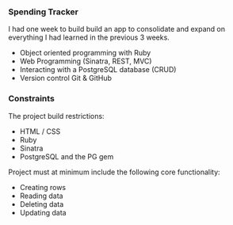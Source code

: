 ### Spending Tracker

I had one week to build build an app to consolidate and expand on everything I had learned in the previous 3 weeks.

* Object oriented programming with Ruby
* Web Programming (Sinatra, REST, MVC)
* Interacting with a PostgreSQL database (CRUD)
* Version control Git & GitHub

### Constraints

The project build restrictions:

* HTML / CSS
* Ruby
* Sinatra
* PostgreSQL and the PG gem

Project must at minimum include the following core functionality:

* Creating rows
* Reading data
* Deleting data
* Updating data

